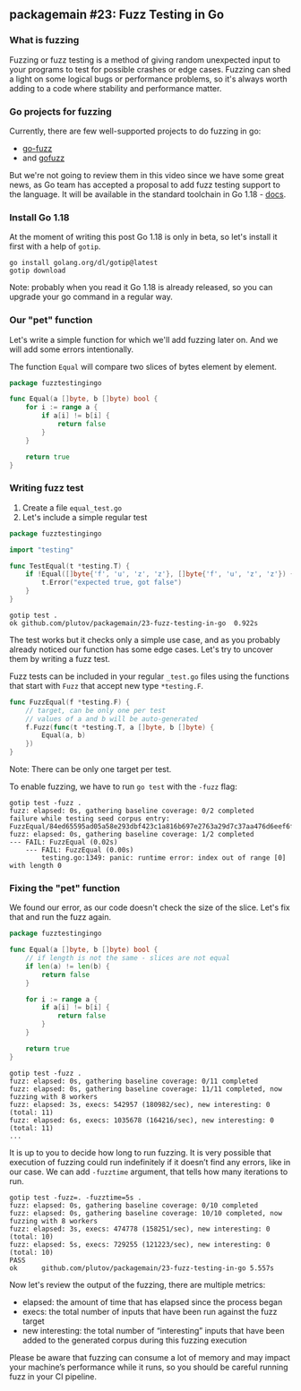 ## packagemain #23: Fuzz Testing in Go

### What is fuzzing

Fuzzing or fuzz testing is a method of giving random unexpected input to your programs to test for possible crashes or edge cases. Fuzzing can shed a light on some logical bugs or performance problems, so it's always worth adding to a code where stability and performance matter.

### Go projects for fuzzing

Currently, there are few well-supported projects to do fuzzing in go:
- [go-fuzz](https://github.com/dvyukov/go-fuzz)
- and [gofuzz](https://github.com/google/gofuzz)

But we're not going to review them in this video since we have some great news, as Go team has accepted a proposal to add fuzz testing support to the language. It will be available in the standard toolchain in Go 1.18 - [docs](https://go.dev/doc/fuzz/).

### Install Go 1.18

At the moment of writing this post Go 1.18 is only in beta, so let's install it first with a help of `gotip`.

```
go install golang.org/dl/gotip@latest
gotip download
```

Note: probably when you read it Go 1.18 is already released, so you can upgrade your go command in a regular way.

### Our "pet" function

Let's write a simple function for which we'll add fuzzing later on. And we will add some errors intentionally.

The function `Equal` will compare two slices of bytes element by element.

```go
package fuzztestingingo

func Equal(a []byte, b []byte) bool {
	for i := range a {
		if a[i] != b[i] {
			return false
		}
	}

	return true
}
```

### Writing fuzz test

1. Create a file `equal_test.go`
2. Let's include a simple regular test

```go
package fuzztestingingo

import "testing"

func TestEqual(t *testing.T) {
	if !Equal([]byte{'f', 'u', 'z', 'z'}, []byte{'f', 'u', 'z', 'z'}) {
		t.Error("expected true, got false")
	}
}
```

```
gotip test .
ok github.com/plutov/packagemain/23-fuzz-testing-in-go	0.922s
```

The test works but it checks only a simple use case, and as you probably already noticed our function has some edge cases. Let's try to uncover them by writing a fuzz test.

Fuzz tests can be included in your regular `_test.go` files using the functions that start with `Fuzz` that accept new type `*testing.F`.

```go
func FuzzEqual(f *testing.F) {
    // target, can be only one per test
	// values of a and b will be auto-generated
	f.Fuzz(func(t *testing.T, a []byte, b []byte) {
		Equal(a, b)
	})
}
```

Note: There can be only one target per test.

To enable fuzzing, we have to run `go test` with the `-fuzz` flag:

```
gotip test -fuzz .
fuzz: elapsed: 0s, gathering baseline coverage: 0/2 completed
failure while testing seed corpus entry: FuzzEqual/84ed65595ad05a58e293dbf423c1a816b697e2763a29d7c37aa476d6eef6fd60
fuzz: elapsed: 0s, gathering baseline coverage: 1/2 completed
--- FAIL: FuzzEqual (0.02s)
    --- FAIL: FuzzEqual (0.00s)
        testing.go:1349: panic: runtime error: index out of range [0] with length 0
```

### Fixing the "pet" function

We found our error, as our code doesn't check the size of the slice. Let's fix that and run the fuzz again.

```go
package fuzztestingingo

func Equal(a []byte, b []byte) bool {
    // if length is not the same - slices are not equal
	if len(a) != len(b) {
		return false
	}

	for i := range a {
		if a[i] != b[i] {
			return false
		}
	}

	return true
}
```

```
gotip test -fuzz .
fuzz: elapsed: 0s, gathering baseline coverage: 0/11 completed
fuzz: elapsed: 0s, gathering baseline coverage: 11/11 completed, now fuzzing with 8 workers
fuzz: elapsed: 3s, execs: 542957 (180982/sec), new interesting: 0 (total: 11)
fuzz: elapsed: 6s, execs: 1035678 (164216/sec), new interesting: 0 (total: 11)
...
```

It is up to you to decide how long to run fuzzing. It is very possible that execution of fuzzing could run indefinitely if it doesn’t find any errors, like in our case. We can add `-fuzztime` argument, that tells how many iterations to run.

```
gotip test -fuzz=. -fuzztime=5s .
fuzz: elapsed: 0s, gathering baseline coverage: 0/10 completed
fuzz: elapsed: 0s, gathering baseline coverage: 10/10 completed, now fuzzing with 8 workers
fuzz: elapsed: 3s, execs: 474778 (158251/sec), new interesting: 0 (total: 10)
fuzz: elapsed: 5s, execs: 729255 (121223/sec), new interesting: 0 (total: 10)
PASS
ok  	github.com/plutov/packagemain/23-fuzz-testing-in-go	5.557s
```

Now let's review the output of the fuzzing, there are multiple metrics:

- elapsed: the amount of time that has elapsed since the process began
- execs: the total number of inputs that have been run against the fuzz target
- new interesting: the total number of “interesting” inputs that have been added to the generated corpus during this fuzzing execution

Please be aware that fuzzing can consume a lot of memory and may impact your machine’s performance while it runs, so you should be careful running fuzz in your CI pipeline.
